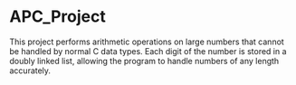 # APC_Project
This project performs arithmetic operations on large numbers that cannot be handled by normal C data types. Each digit of the number is stored in a doubly linked list, allowing the program to handle numbers of any length accurately.
